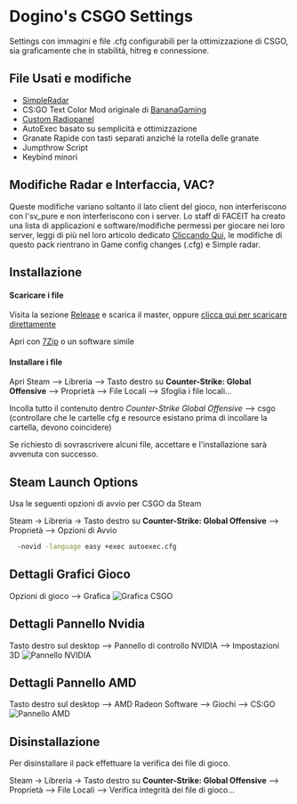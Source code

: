 # Dogino's CSGO Settings

Settings con immagini e file .cfg configurabili per la ottimizzazione di CSGO, sia graficamente che in stabilità, hitreg e connessione.

## File Usati e modifiche

 - [SimpleRadar](https://readtldr.gg/simpleradar)
 - CS:GO Text Color Mod originale di [BananaGaming](https://www.youtube.com/channel/UCPKbW1excf-E7Tmwom1AgkQ)
 - [Custom Radiopanel](https://steamcommunity.com/app/730/discussions/0/2552901289729641277/)
 - AutoExec basato su semplicità e ottimizzazione
 - Granate Rapide con tasti separati anziché la rotella delle granate
 - Jumpthrow Script
 - Keybind minori
 
## Modifiche Radar e Interfaccia, VAC?
Queste modifiche variano soltanto il lato client del gioco, non interferiscono con l'sv_pure e non interferiscono con i server. Lo staff di FACEIT ha creato una lista di applicazioni e software/modifiche permessi per giocare nei loro server, leggi di più nel loro articolo dedicato [Cliccando Qui](https://support.faceit.com/hc/en-us/articles/360015788779-What-is-deemed-to-be-a-cheat-), le modifiche di questo pack rientrano in Game config changes (.cfg) e Simple radar.
## Installazione
#### Scaricare i file

Visita la sezione [Release](https://github.com/Dogino/CSGO-Settings/releases) e scarica il master, oppure [clicca qui per scaricare direttamente](https://github.com/Dogino/CSGO-Settings/archive/refs/heads/main.zip)

Apri con [7Zip](https://www.7-zip.org/download.html) o un software simile

#### Installare i file
Apri Steam --> Libreria --> Tasto destro su **Counter-Strike: Global Offensive** --> Proprietà --> File Locali --> Sfoglia i file locali...

Incolla tutto il contenuto dentro *Counter-Strike Global Offensive* --> csgo (controllare che le cartelle cfg e resource esistano prima di incollare la cartella, devono coincidere)

Se richiesto di sovrascrivere alcuni file, accettare e l'installazione sarà avvenuta con successo.

## Steam Launch Options
Usa le seguenti opzioni di avvio per CSGO da Steam

Steam -> Libreria -> Tasto destro su **Counter-Strike: Global Offensive** --> Proprietà --> Opzioni di Avvio

```bash
  -novid -language easy +exec autoexec.cfg
```
    
## Dettagli Grafici Gioco
Opzioni di gioco --> Grafica
![Grafica CSGO](https://dogetech.it/csgo/csgografica.jpg)

## Dettagli Pannello Nvidia
Tasto destro sul desktop --> Pannello di controllo NVIDIA --> Impostazioni 3D
![Pannello NVIDIA](https://dogetech.it/csgo/nvidia.png)

## Dettagli Pannello AMD
Tasto destro sul desktop --> AMD Radeon Software --> Giochi --> CS:GO
![Pannello AMD](https://dogetech.it/csgo/amd.png)

## Disinstallazione
Per disinstallare il pack effettuare la verifica dei file di gioco.

Steam -> Libreria -> Tasto destro su **Counter-Strike: Global Offensive** --> Proprietà --> File Locali --> Verifica integrità dei file di gioco...

